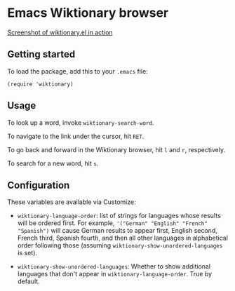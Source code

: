 # Emacs Wiktionary browser

[Screenshot of wiktionary.el in action](./ss.png)

## Getting started

To load the package, add this to your `.emacs` file:

``` emacs-lisp
(require 'wiktionary)
```

## Usage

To look up a word, invoke `wiktionary-search-word`.

To navigate to the link under the cursor, hit `RET`.

To go back and forward in the Wiktionary browser, hit `l` and `r`, respectively.

To search for a new word, hit `s`.

## Configuration

These variables are available via Customize:

* `wiktionary-language-order`: list of strings for languages whose results will be ordered
  first. For example, `'("German" "English" "French" "Spanish")` will cause German results to
  appear first, English second, French third, Spanish fourth, and then all other languages
  in alphabetical order following those (assuming `wiktionary-show-unordered-languages` is set).

* `wiktionary-show-unordered-languages`: Whether to show additional languages
  that don't appear in `wiktionary-language-order`. True by default.

